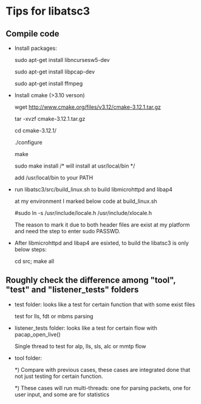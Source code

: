 # Tips for libatsc3 
## Compile code
* Install packages: 

  sudo apt-get install libncursesw5-dev
  
  sudo apt-get install libpcap-dev 
  
  sudo apt-get install ffmpeg 
  
* Install cmake (>3.10 verson)

  wget http://www.cmake.org/files/v3.12/cmake-3.12.1.tar.gz 
  
  tar -xvzf cmake-3.12.1.tar.gz 
  
  cd cmake-3.12.1/ 
  
  ./configure 
  
  make 
  
  sudo make install   /* will install at usr/local/bin */ 
  
  add /usr/local/bin to your PATH 

* run libatsc3/src/build_linux.sh to build libmicrohttpd and libap4

  at my environment I marked below code at build_linux.sh 
  
  #sudo ln -s /usr/include/locale.h /usr/include/xlocale.h 
  
  The reason to mark it due to both header files are exist at my platform and need the step to enter sudo PASSWD.

* After libmicrohttpd and libap4 are esixted, to build the libatsc3 is only below steps:
  
  cd src; make all
  
## Roughly check the difference among "tool", "test" and "listener_tests" folders
* test folder: looks like a test for certain function that with some exist files

  test for lls, fdt or mbms parsing
  
* listener_tests folder: looks like a test for certain flow with pacap_open_live()

  Single thread to test for alp, lls, sls, alc or mmtp flow
  
* tool folder: 

  *) Compare with previous cases, these cases are integrated done that not just testing for certain function.
  
  *) These cases will run multi-threads: one for parsing packets, one for user input, and some are for statistics
